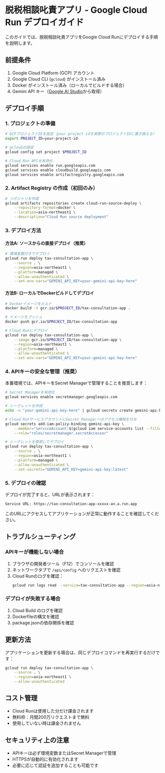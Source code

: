 # 脱税相談叱責アプリ - Google Cloud Run デプロイガイド

このガイドでは、脱税相談叱責アプリをGoogle Cloud Runにデプロイする手順を説明します。

## 前提条件

1. Google Cloud Platform (GCP) アカウント
2. Google Cloud CLI (`gcloud`) がインストール済み
3. Docker がインストール済み（ローカルでビルドする場合）
4. Gemini API キー（[Google AI Studio](https://makersuite.google.com/app/apikey)から取得）

## デプロイ手順

### 1. プロジェクトの準備

```bash
# GCPプロジェクトIDを設定（your-project-idを実際のプロジェクトIDに置き換える）
export PROJECT_ID=your-project-id

# gcloudの設定
gcloud config set project $PROJECT_ID

# Cloud Run APIを有効化
gcloud services enable run.googleapis.com
gcloud services enable cloudbuild.googleapis.com
gcloud services enable artifactregistry.googleapis.com
```

### 2. Artifact Registry の作成（初回のみ）

```bash
# リポジトリを作成
gcloud artifacts repositories create cloud-run-source-deploy \
    --repository-format=docker \
    --location=asia-northeast1 \
    --description="Cloud Run source deployment"
```

### 3. デプロイ方法

#### 方法A: ソースからの直接デプロイ（推奨）

```bash
# 環境変数付きでデプロイ
gcloud run deploy tax-consultation-app \
    --source . \
    --region=asia-northeast1 \
    --platform=managed \
    --allow-unauthenticated \
    --set-env-vars="GEMINI_API_KEY=your-gemini-api-key-here"
```

#### 方法B: ローカルでDockerビルドしてデプロイ

```bash
# Dockerイメージをビルド
docker build -t gcr.io/$PROJECT_ID/tax-consultation-app .

# イメージをプッシュ
docker push gcr.io/$PROJECT_ID/tax-consultation-app

# Cloud Runにデプロイ
gcloud run deploy tax-consultation-app \
    --image gcr.io/$PROJECT_ID/tax-consultation-app \
    --region=asia-northeast1 \
    --platform=managed \
    --allow-unauthenticated \
    --set-env-vars="GEMINI_API_KEY=your-gemini-api-key-here"
```

### 4. APIキーの安全な管理（推奨）

本番環境では、APIキーをSecret Managerで管理することを推奨します：

```bash
# Secret Managerを有効化
gcloud services enable secretmanager.googleapis.com

# シークレットを作成
echo -n "your-gemini-api-key-here" | gcloud secrets create gemini-api-key --data-file=-

# Cloud RunサービスアカウントにSecret Managerへのアクセス権限を付与
gcloud secrets add-iam-policy-binding gemini-api-key \
    --member="serviceAccount:$(gcloud iam service-accounts list --filter="email:~compute@developer.gserviceaccount.com" --format="value(email)")" \
    --role="roles/secretmanager.secretAccessor"

# シークレットを使用してデプロイ
gcloud run deploy tax-consultation-app \
    --source . \
    --region=asia-northeast1 \
    --platform=managed \
    --allow-unauthenticated \
    --set-secrets="GEMINI_API_KEY=gemini-api-key:latest"
```

### 5. デプロイの確認

デプロイが完了すると、URLが表示されます：

```
Service URL: https://tax-consultation-app-xxxxx-an.a.run.app
```

このURLにアクセスしてアプリケーションが正常に動作することを確認してください。

## トラブルシューティング

### APIキーが機能しない場合

1. ブラウザの開発者ツール（F12）でコンソールを確認
2. ネットワークタブで `/api/config` へのリクエストを確認
3. Cloud Runのログを確認：
   ```bash
   gcloud run logs read --service=tax-consultation-app --region=asia-northeast1
   ```

### デプロイが失敗する場合

1. Cloud Build のログを確認
2. Dockerfileの構文を確認
3. package.jsonの依存関係を確認

## 更新方法

アプリケーションを更新する場合は、同じデプロイコマンドを再実行するだけです：

```bash
gcloud run deploy tax-consultation-app \
    --source . \
    --region=asia-northeast1 \
    --allow-unauthenticated
```

## コスト管理

- Cloud Runは使用した分だけ課金されます
- 無料枠：月間200万リクエストまで無料
- 使用していない時は課金されません

## セキュリティ上の注意

- APIキーは必ず環境変数またはSecret Managerで管理
- HTTPSが自動的に有効化されます
- 必要に応じて認証を追加することも可能です